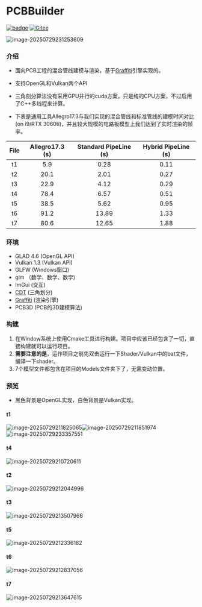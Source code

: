 # PCBBuilder

[![badge](https://img.shields.io/badge/GitHub-181717?style=plastic&logo=github&logoColor=white)](https://github.com/htl309/pcbbuilder ) [![Gitee](https://img.shields.io/badge/Gitee-FF3B3F?style=plastic&logo=gitee&logoColor=white)](https://gitee.com/htl309/pcbbuilder)

![image-20250729231253609](picture/t4-0.png)

###  介绍

- 面向PCB工程的混合管线建模与渲染，基于[Graffiti](https://github.com/htl309/Graffiti)引擎实现的。

- 支持OpenGL和Vulkan两个API
- 三角剖分算法没有采用GPU并行的cuda方案，只是纯的CPU方案，不过启用了C++多线程来计算。

- 下表是通用工具Allegro17.3与我们实现的混合管线和标准管线的建模时间对比(on i9/RTX 3060ti)，并且较大规模的电路板模型上我们达到了实时渲染的帧率。

| File | Allegro17.3 (s) | Standard PipeLine (s) | Hybrid PipeLine (s) |
| :--: | :-------------: | :-------------------: | :-----------------: |
|  t1  |       5.9       |         0.28          |        0.11         |
|  t2  |      20.1       |         2.01          |        0.27         |
|  t3  |      22.9       |         4.12          |        0.29         |
|  t4  |      78.4       |         6.57          |        0.51         |
|  t5  |      38.5       |         5.62          |        0.95         |
|  t6  |      91.2       |         13.89         |        1.33         |
|  t7  |      80.6       |         12.65         |        1.88         |

### 环境

- GLAD   4.6  (OpenGL API)
- Vulkan 1.3  (Vulkan API)
- GLFW          (Windows窗口)
- glm           （数学、数学、数学)
- ImGui         (交互)
- [CDT](https://github.com/artem-ogre/CDT)             (三角划分)
- [Graffiti](https://github.com/htl309/Graffiti)        (渲染引擎)
- PCB3D        (PCB的3D建模算法)



### 构建

1. 在Window系统上使用Cmake工具进行构建。项目中应该已经包含了一切，直接构建就可以运行项目。
2. **需要注意的是**，运作项目之前先双击运行一下Shader/Vulkan中的bat文件，编译一下shader。
3. 7个模型文件都包含在项目的Models文件夹下了，无需变动位置。

### 预览  

- 黑色背景是OpenGL实现，白色背景是Vulkan实现。

#### t1

![image-20250729211825065](picture/t1-1.png)![image-20250729211851974](picture/t1-2.png)![image-20250729233357551](picture/t1-3.png)

#### t4

![image-20250729210720611](picture/t4.png)

#### t2

![image-20250729212044996](picture/t2.png)

#### t3

![image-20250729213507966](picture/t3.png)

#### t5

![image-20250729212336182](picture/t5.png)

#### t6

![image-20250729212837056](picture/t6.png)

#### t7

![image-20250729213647615](picture/t7.png)


